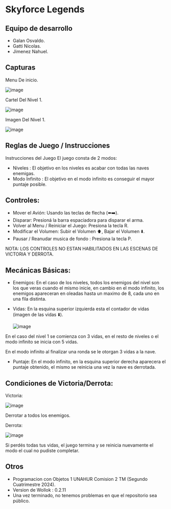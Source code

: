# Skyforce Legends


## Equipo de desarrollo
- Galan Osvaldo.
- Gatti Nicolas.
- Jimenez Nahuel.


## Capturas
Menu De inicio.

![image](https://github.com/user-attachments/assets/318d18e0-07f8-4f53-9115-804293aa8f94)

Cartel Del Nivel 1.

![image](https://github.com/user-attachments/assets/d2d8cb53-3ba7-45e6-b4bd-e147b0102ec8)

Imagen Del Nivel 1.

![image](https://github.com/user-attachments/assets/c9dff495-dc5b-4749-8d24-de911a39ecea)


## Reglas de Juego / Instrucciones
Instrucciones del Juego
El juego consta de 2 modos:
- Niveles : El objetivo en los niveles es acabar con todas las naves enemigas.
- Modo Infinito : El objetivo en el modo infinito es conseguir el mayor puntaje posible.

## Controles:
- Mover el Avión: Usando las teclas de flecha (⬅️➡️).
- Disparar: Presioná la barra espaciadora para disparar el arma.
- Volver al Menu / Reiniciar el Juego: Presiona la tecla R.
- Modificar el Volumen: Subir el Volumen :arrow_up:, Bajar el Volumen :arrow_down:.
- Pausar / Reanudar musica de fondo : Presiona la tecla P.

NOTA: LOS CONTROLES NO ESTAN HABILITADOS EN LAS ESCENAS DE VICTORIA Y DERROTA.

## Mecánicas Básicas:
- Enemigos: En el caso de los niveles, todos los enemigos del nivel son los que veras cuando el mismo inicie, en cambio en el modo infinito, los enemigos apareceran en oleadas hasta un maximo de 8, cada uno en una fila distinta.
- Vidas: En la esquina superior izquierda esta el contador de vidas (imagen de las vidas :arrow_down:).

  ![image](https://github.com/user-attachments/assets/71d112aa-9be1-4a22-9f28-c1b5f14e26e7)

En el caso del nivel 1 se comienza con 3 vidas, en  el resto de niveles o el modo infinito se inicia con 5 vidas.

En el modo infinito al finalizar una ronda se le otorgan 3 vidas a la nave.
- Puntaje: En el modo infinito, en la esquina superior derecha aparecera el puntaje obtenido, el mismo se reinicia una vez la nave es derrotada.

## Condiciones de Victoria/Derrota:
Victoria:

![image](https://github.com/user-attachments/assets/e206f638-d115-4a71-92b3-5807f4aa7a08)

Derrotar a todos los enemigos.

Derrota:

![image](https://github.com/user-attachments/assets/7ef89802-31ed-48f3-8b0b-3a8b9dedd126)

Si perdés todas tus vidas, el juego termina y se reinicia nuevamente el modo el cual no pudiste completar.

## Otros
- Programacion con Objetos 1 UNAHUR Comision 2 TM (Segundo Cuatrimestre 2024).
- Version de Wollok : 0.2.11
- Una vez terminado, no tenemos problemas en que el repositorio sea público.
